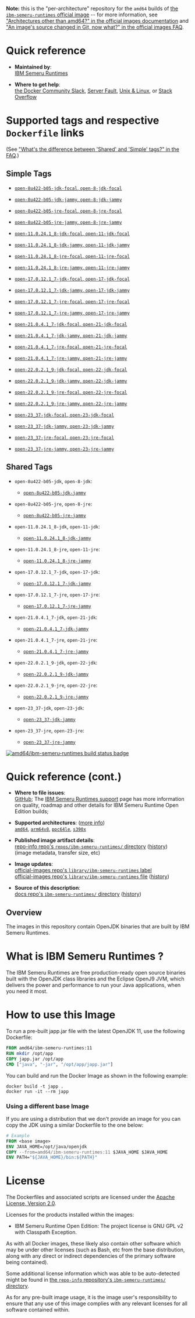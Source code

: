 <!--

********************************************************************************

WARNING:

    DO NOT EDIT "ibm-semeru-runtimes/README.md"

    IT IS AUTO-GENERATED

    (from the other files in "ibm-semeru-runtimes/" combined with a set of templates)

********************************************************************************

-->

**Note:** this is the "per-architecture" repository for the `amd64` builds of [the `ibm-semeru-runtimes` official image](https://hub.docker.com/_/ibm-semeru-runtimes) -- for more information, see ["Architectures other than amd64?" in the official images documentation](https://github.com/docker-library/official-images#architectures-other-than-amd64) and ["An image's source changed in Git, now what?" in the official images FAQ](https://github.com/docker-library/faq#an-images-source-changed-in-git-now-what).

# Quick reference

-	**Maintained by**:  
	[IBM Semeru Runtimes](https://github.com/ibmruntimes/semeru-containers)

-	**Where to get help**:  
	[the Docker Community Slack](https://dockr.ly/comm-slack), [Server Fault](https://serverfault.com/help/on-topic), [Unix & Linux](https://unix.stackexchange.com/help/on-topic), or [Stack Overflow](https://stackoverflow.com/help/on-topic)

# Supported tags and respective `Dockerfile` links

(See ["What's the difference between 'Shared' and 'Simple' tags?" in the FAQ](https://github.com/docker-library/faq#whats-the-difference-between-shared-and-simple-tags).)

## Simple Tags

-	[`open-8u422-b05-jdk-focal`, `open-8-jdk-focal`](https://github.com/ibmruntimes/semeru-containers/blob/8236ca97febf5f9934e97e2d6a1ecbfaa87fa610/8/jdk/ubuntu/focal/Dockerfile.open.releases.full)

-	[`open-8u422-b05-jdk-jammy`, `open-8-jdk-jammy`](https://github.com/ibmruntimes/semeru-containers/blob/8236ca97febf5f9934e97e2d6a1ecbfaa87fa610/8/jdk/ubuntu/jammy/Dockerfile.open.releases.full)

-	[`open-8u422-b05-jre-focal`, `open-8-jre-focal`](https://github.com/ibmruntimes/semeru-containers/blob/8236ca97febf5f9934e97e2d6a1ecbfaa87fa610/8/jre/ubuntu/focal/Dockerfile.open.releases.full)

-	[`open-8u422-b05-jre-jammy`, `open-8-jre-jammy`](https://github.com/ibmruntimes/semeru-containers/blob/8236ca97febf5f9934e97e2d6a1ecbfaa87fa610/8/jre/ubuntu/jammy/Dockerfile.open.releases.full)

-	[`open-11.0.24.1_8-jdk-focal`, `open-11-jdk-focal`](https://github.com/ibmruntimes/semeru-containers/blob/8236ca97febf5f9934e97e2d6a1ecbfaa87fa610/11/jdk/ubuntu/focal/Dockerfile.open.releases.full)

-	[`open-11.0.24.1_8-jdk-jammy`, `open-11-jdk-jammy`](https://github.com/ibmruntimes/semeru-containers/blob/8236ca97febf5f9934e97e2d6a1ecbfaa87fa610/11/jdk/ubuntu/jammy/Dockerfile.open.releases.full)

-	[`open-11.0.24.1_8-jre-focal`, `open-11-jre-focal`](https://github.com/ibmruntimes/semeru-containers/blob/8236ca97febf5f9934e97e2d6a1ecbfaa87fa610/11/jre/ubuntu/focal/Dockerfile.open.releases.full)

-	[`open-11.0.24.1_8-jre-jammy`, `open-11-jre-jammy`](https://github.com/ibmruntimes/semeru-containers/blob/8236ca97febf5f9934e97e2d6a1ecbfaa87fa610/11/jre/ubuntu/jammy/Dockerfile.open.releases.full)

-	[`open-17.0.12.1_7-jdk-focal`, `open-17-jdk-focal`](https://github.com/ibmruntimes/semeru-containers/blob/8236ca97febf5f9934e97e2d6a1ecbfaa87fa610/17/jdk/ubuntu/focal/Dockerfile.open.releases.full)

-	[`open-17.0.12.1_7-jdk-jammy`, `open-17-jdk-jammy`](https://github.com/ibmruntimes/semeru-containers/blob/8236ca97febf5f9934e97e2d6a1ecbfaa87fa610/17/jdk/ubuntu/jammy/Dockerfile.open.releases.full)

-	[`open-17.0.12.1_7-jre-focal`, `open-17-jre-focal`](https://github.com/ibmruntimes/semeru-containers/blob/8236ca97febf5f9934e97e2d6a1ecbfaa87fa610/17/jre/ubuntu/focal/Dockerfile.open.releases.full)

-	[`open-17.0.12.1_7-jre-jammy`, `open-17-jre-jammy`](https://github.com/ibmruntimes/semeru-containers/blob/8236ca97febf5f9934e97e2d6a1ecbfaa87fa610/17/jre/ubuntu/jammy/Dockerfile.open.releases.full)

-	[`open-21.0.4.1_7-jdk-focal`, `open-21-jdk-focal`](https://github.com/ibmruntimes/semeru-containers/blob/8236ca97febf5f9934e97e2d6a1ecbfaa87fa610/21/jdk/ubuntu/focal/Dockerfile.open.releases.full)

-	[`open-21.0.4.1_7-jdk-jammy`, `open-21-jdk-jammy`](https://github.com/ibmruntimes/semeru-containers/blob/8236ca97febf5f9934e97e2d6a1ecbfaa87fa610/21/jdk/ubuntu/jammy/Dockerfile.open.releases.full)

-	[`open-21.0.4.1_7-jre-focal`, `open-21-jre-focal`](https://github.com/ibmruntimes/semeru-containers/blob/8236ca97febf5f9934e97e2d6a1ecbfaa87fa610/21/jre/ubuntu/focal/Dockerfile.open.releases.full)

-	[`open-21.0.4.1_7-jre-jammy`, `open-21-jre-jammy`](https://github.com/ibmruntimes/semeru-containers/blob/8236ca97febf5f9934e97e2d6a1ecbfaa87fa610/21/jre/ubuntu/jammy/Dockerfile.open.releases.full)

-	[`open-22.0.2.1_9-jdk-focal`, `open-22-jdk-focal`](https://github.com/ibmruntimes/semeru-containers/blob/8236ca97febf5f9934e97e2d6a1ecbfaa87fa610/22/jdk/ubuntu/focal/Dockerfile.open.releases.full)

-	[`open-22.0.2.1_9-jdk-jammy`, `open-22-jdk-jammy`](https://github.com/ibmruntimes/semeru-containers/blob/8236ca97febf5f9934e97e2d6a1ecbfaa87fa610/22/jdk/ubuntu/jammy/Dockerfile.open.releases.full)

-	[`open-22.0.2.1_9-jre-focal`, `open-22-jre-focal`](https://github.com/ibmruntimes/semeru-containers/blob/8236ca97febf5f9934e97e2d6a1ecbfaa87fa610/22/jre/ubuntu/focal/Dockerfile.open.releases.full)

-	[`open-22.0.2.1_9-jre-jammy`, `open-22-jre-jammy`](https://github.com/ibmruntimes/semeru-containers/blob/8236ca97febf5f9934e97e2d6a1ecbfaa87fa610/22/jre/ubuntu/jammy/Dockerfile.open.releases.full)

-	[`open-23_37-jdk-focal`, `open-23-jdk-focal`](https://github.com/ibmruntimes/semeru-containers/blob/8236ca97febf5f9934e97e2d6a1ecbfaa87fa610/23/jdk/ubuntu/focal/Dockerfile.open.releases.full)

-	[`open-23_37-jdk-jammy`, `open-23-jdk-jammy`](https://github.com/ibmruntimes/semeru-containers/blob/8236ca97febf5f9934e97e2d6a1ecbfaa87fa610/23/jdk/ubuntu/jammy/Dockerfile.open.releases.full)

-	[`open-23_37-jre-focal`, `open-23-jre-focal`](https://github.com/ibmruntimes/semeru-containers/blob/8236ca97febf5f9934e97e2d6a1ecbfaa87fa610/23/jre/ubuntu/focal/Dockerfile.open.releases.full)

-	[`open-23_37-jre-jammy`, `open-23-jre-jammy`](https://github.com/ibmruntimes/semeru-containers/blob/8236ca97febf5f9934e97e2d6a1ecbfaa87fa610/23/jre/ubuntu/jammy/Dockerfile.open.releases.full)

## Shared Tags

-	`open-8u422-b05-jdk`, `open-8-jdk`:

	-	[`open-8u422-b05-jdk-jammy`](https://github.com/ibmruntimes/semeru-containers/blob/8236ca97febf5f9934e97e2d6a1ecbfaa87fa610/8/jdk/ubuntu/jammy/Dockerfile.open.releases.full)

-	`open-8u422-b05-jre`, `open-8-jre`:

	-	[`open-8u422-b05-jre-jammy`](https://github.com/ibmruntimes/semeru-containers/blob/8236ca97febf5f9934e97e2d6a1ecbfaa87fa610/8/jre/ubuntu/jammy/Dockerfile.open.releases.full)

-	`open-11.0.24.1_8-jdk`, `open-11-jdk`:

	-	[`open-11.0.24.1_8-jdk-jammy`](https://github.com/ibmruntimes/semeru-containers/blob/8236ca97febf5f9934e97e2d6a1ecbfaa87fa610/11/jdk/ubuntu/jammy/Dockerfile.open.releases.full)

-	`open-11.0.24.1_8-jre`, `open-11-jre`:

	-	[`open-11.0.24.1_8-jre-jammy`](https://github.com/ibmruntimes/semeru-containers/blob/8236ca97febf5f9934e97e2d6a1ecbfaa87fa610/11/jre/ubuntu/jammy/Dockerfile.open.releases.full)

-	`open-17.0.12.1_7-jdk`, `open-17-jdk`:

	-	[`open-17.0.12.1_7-jdk-jammy`](https://github.com/ibmruntimes/semeru-containers/blob/8236ca97febf5f9934e97e2d6a1ecbfaa87fa610/17/jdk/ubuntu/jammy/Dockerfile.open.releases.full)

-	`open-17.0.12.1_7-jre`, `open-17-jre`:

	-	[`open-17.0.12.1_7-jre-jammy`](https://github.com/ibmruntimes/semeru-containers/blob/8236ca97febf5f9934e97e2d6a1ecbfaa87fa610/17/jre/ubuntu/jammy/Dockerfile.open.releases.full)

-	`open-21.0.4.1_7-jdk`, `open-21-jdk`:

	-	[`open-21.0.4.1_7-jdk-jammy`](https://github.com/ibmruntimes/semeru-containers/blob/8236ca97febf5f9934e97e2d6a1ecbfaa87fa610/21/jdk/ubuntu/jammy/Dockerfile.open.releases.full)

-	`open-21.0.4.1_7-jre`, `open-21-jre`:

	-	[`open-21.0.4.1_7-jre-jammy`](https://github.com/ibmruntimes/semeru-containers/blob/8236ca97febf5f9934e97e2d6a1ecbfaa87fa610/21/jre/ubuntu/jammy/Dockerfile.open.releases.full)

-	`open-22.0.2.1_9-jdk`, `open-22-jdk`:

	-	[`open-22.0.2.1_9-jdk-jammy`](https://github.com/ibmruntimes/semeru-containers/blob/8236ca97febf5f9934e97e2d6a1ecbfaa87fa610/22/jdk/ubuntu/jammy/Dockerfile.open.releases.full)

-	`open-22.0.2.1_9-jre`, `open-22-jre`:

	-	[`open-22.0.2.1_9-jre-jammy`](https://github.com/ibmruntimes/semeru-containers/blob/8236ca97febf5f9934e97e2d6a1ecbfaa87fa610/22/jre/ubuntu/jammy/Dockerfile.open.releases.full)

-	`open-23_37-jdk`, `open-23-jdk`:

	-	[`open-23_37-jdk-jammy`](https://github.com/ibmruntimes/semeru-containers/blob/8236ca97febf5f9934e97e2d6a1ecbfaa87fa610/23/jdk/ubuntu/jammy/Dockerfile.open.releases.full)

-	`open-23_37-jre`, `open-23-jre`:

	-	[`open-23_37-jre-jammy`](https://github.com/ibmruntimes/semeru-containers/blob/8236ca97febf5f9934e97e2d6a1ecbfaa87fa610/23/jre/ubuntu/jammy/Dockerfile.open.releases.full)

[![amd64/ibm-semeru-runtimes build status badge](https://img.shields.io/jenkins/s/https/doi-janky.infosiftr.net/job/multiarch/job/amd64/job/ibm-semeru-runtimes.svg?label=amd64/ibm-semeru-runtimes%20%20build%20job)](https://doi-janky.infosiftr.net/job/multiarch/job/amd64/job/ibm-semeru-runtimes/)

# Quick reference (cont.)

-	**Where to file issues**:  
	[GitHub](https://github.com/ibmruntimes/Semeru-Runtimes/issues); The [IBM Semeru Runtimes support](https://ibm.com/semeru-runtimes) page has more information on quality, roadmap and other details for IBM Semeru Runtime Open Edition builds;

-	**Supported architectures**: ([more info](https://github.com/docker-library/official-images#architectures-other-than-amd64))  
	[`amd64`](https://hub.docker.com/r/amd64/ibm-semeru-runtimes/), [`arm64v8`](https://hub.docker.com/r/arm64v8/ibm-semeru-runtimes/), [`ppc64le`](https://hub.docker.com/r/ppc64le/ibm-semeru-runtimes/), [`s390x`](https://hub.docker.com/r/s390x/ibm-semeru-runtimes/)

-	**Published image artifact details**:  
	[repo-info repo's `repos/ibm-semeru-runtimes/` directory](https://github.com/docker-library/repo-info/blob/master/repos/ibm-semeru-runtimes) ([history](https://github.com/docker-library/repo-info/commits/master/repos/ibm-semeru-runtimes))  
	(image metadata, transfer size, etc)

-	**Image updates**:  
	[official-images repo's `library/ibm-semeru-runtimes` label](https://github.com/docker-library/official-images/issues?q=label%3Alibrary%2Fibm-semeru-runtimes)  
	[official-images repo's `library/ibm-semeru-runtimes` file](https://github.com/docker-library/official-images/blob/master/library/ibm-semeru-runtimes) ([history](https://github.com/docker-library/official-images/commits/master/library/ibm-semeru-runtimes))

-	**Source of this description**:  
	[docs repo's `ibm-semeru-runtimes/` directory](https://github.com/docker-library/docs/tree/master/ibm-semeru-runtimes) ([history](https://github.com/docker-library/docs/commits/master/ibm-semeru-runtimes))

## Overview

The images in this repository contain OpenJDK binaries that are built by IBM Semeru Runtimes.

# What is IBM Semeru Runtimes ?

The IBM Semeru Runtimes are free production-ready open source binaries built with the OpenJDK class libraries and the Eclipse OpenJ9 JVM, which delivers the power and performance to run your Java applications, when you need it most.

# How to use this Image

To run a pre-built japp.jar file with the latest OpenJDK 11, use the following Dockerfile:

```dockerfile
FROM amd64/ibm-semeru-runtimes:11
RUN mkdir /opt/app
COPY japp.jar /opt/app
CMD ["java", "-jar", "/opt/app/japp.jar"]
```

You can build and run the Docker Image as shown in the following example:

```console
docker build -t japp .
docker run -it --rm japp
```

### Using a different base Image

If you are using a distribution that we don't provide an image for you can copy the JDK using a similar Dockerfile to the one below:

```dockerfile
# Example
FROM <base image>
ENV JAVA_HOME=/opt/java/openjdk
COPY --from=amd64/ibm-semeru-runtimes:11 $JAVA_HOME $JAVA_HOME
ENV PATH="${JAVA_HOME}/bin:${PATH}"
```

# License

The Dockerfiles and associated scripts are licensed under the [Apache License, Version 2.0](http://www.apache.org/licenses/LICENSE-2.0.html).

Licenses for the products installed within the images:

-	IBM Semeru Runtime Open Edition: The project license is GNU GPL v2 with Classpath Exception.

As with all Docker images, these likely also contain other software which may be under other licenses (such as Bash, etc from the base distribution, along with any direct or indirect dependencies of the primary software being contained).

Some additional license information which was able to be auto-detected might be found in [the `repo-info` repository's `ibm-semeru-runtimes/` directory](https://github.com/docker-library/repo-info/tree/master/repos/ibm-semeru-runtimes).

As for any pre-built image usage, it is the image user's responsibility to ensure that any use of this image complies with any relevant licenses for all software contained within.
